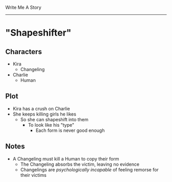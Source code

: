 Write Me A Story
****************
"Shapeshifter"
==============

Characters
----------
- Kira
	- Changeling
- Charlie
	- Human

Plot
----
- Kira has a crush on Charlie
- She keeps killing girls he likes
	- So she can shapeshift into them
		- To look like his "type"
			- Each form is never good enough

Notes
-----
- A Changeling must kill a Human to copy their form
	- The Changeling absorbs the victim, leaving no evidence
	- Changelings are _psychologically incapable_ of feeling remorse for their victims